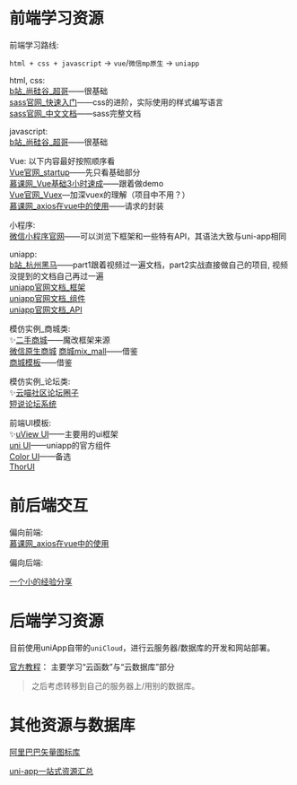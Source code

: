 # 前端学习资源

前端学习路线: 

`html + css + javascript` -> `vue`/`微信mp原生` -> `uniapp`

html, css:   
[b站_尚硅谷_超哥](https://www.bilibili.com/video/bv1XJ411X7Ud/)——很基础      
[sass官网_快速入门](https://www.sass.hk/guide/)——css的进阶，实际使用的样式编写语言      
[sass官网_中文文档](https://www.sass.hk/docs/)——sass完整文档


javascript:   
[b站_尚硅谷_超哥](https://www.bilibili.com/video/BV1YW411T7GX)——很基础      

Vue:    以下内容最好按照顺序看  
[Vue官网_startup](https://cn.vuejs.org/v2/guide/)——先只看基础部分       
[慕课网_Vue基础3小时速成](https://www.imooc.com/learn/1091)——跟着做demo        
[Vue官网_Vuex](https://vuex.vuejs.org/zh/)—加深vuex的理解（项目中不用？）   
[慕课网_axios在vue中的使用](https://www.imooc.com/learn/1152)——请求的封装       

小程序:     
[微信小程序官网](https://developers.weixin.qq.com/miniprogram/dev/framework/quickstart/)——可以浏览下框架和一些特有API，其语法大致与uni-app相同

uniapp:   
[b站_杭州黑马](https://www.bilibili.com/video/BV1BJ411W7pX)——part1跟着视频过一遍文档，part2实战直接做自己的项目, 视频没提到的文档自己再过一遍        
[uniapp官网文档_框架](https://uniapp.dcloud.io/collocation/pages)       
[uniapp官网文档_组件](https://uniapp.dcloud.io/component/README)        
[uniapp官网文档_API](https://uniapp.dcloud.io/api/README)       

模仿实例_商城类:    
✨[二手商城](https://ext.dcloud.net.cn/plugin?id=1363)——魔改框架来源  
[微信原生商城](https://github.com/lin-xin/wxapp-mall)
[商城mix_mall](https://ext.dcloud.net.cn/plugin?id=200)——借鉴     
[商城模板](https://ext.dcloud.net.cn/plugin?id=267)——借鉴   

模仿实例_论坛类:    
✨[云喵社区论坛圈子](https://ext.dcloud.net.cn/plugin?id=2150)  
[短说论坛系统](https://www.sansuib.com/html/6717.html)

前端UI模板:     
✨[uView UI](https://ext.dcloud.net.cn/plugin?id=1593)——主要用的ui框架     
[uni UI](https://uniapp.dcloud.io/component/README?id=uniui)——uniapp的官方组件      
[Color UI](https://ext.dcloud.net.cn/plugin?id=239)——备选          
[ThorUI](https://github.com/dingyong0214/ThorUI-uniapp)


# 前后端交互

偏向前端:       
[慕课网_axios在vue中的使用](https://www.imooc.com/learn/1152)   

偏向后端:       

[一个小的经验分享](https://www.jianshu.com/p/4bcf8fbd5e81)

# 后端学习资源
目前使用uniApp自带的`uniCloud`，进行云服务器/数据库的开发和网站部署。

[官方教程](https://uniapp.dcloud.io/uniCloud/README)：
主要学习“云函数”与“云数据库”部分

> 之后考虑转移到自己的服务器上/用别的数据库。

# 其他资源与数据库

[阿里巴巴矢量图标库](https://www.iconfont.cn/)

[uni-app一站式资源汇总](https://github.com/aben1188/awesome-uni-app/blob/master/README.md?spm=a2c4e.10696291.0.0.21ab19a42c57C0&file=README.md)
